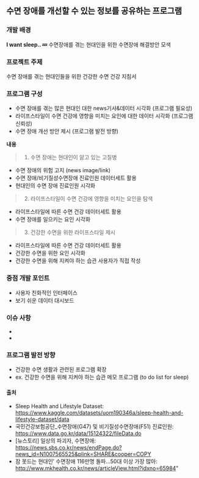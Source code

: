 ## 수면 장애를 개선할 수 있는 정보를 공유하는 프로그램

### 개발 배경
**I want sleep.. 💤**
수면장애를 겪는 현대인을 위한 수면장애 해결방안 모색


### 프로젝트 주제
수면 장애를 겪는 현대인들을 위한 건강한 수면 건강 지침서


### 프로그램 구성
- 수면 장애를 겪는 많은 현대인 대한 news기사&데이터 시각화 (프로그램 필요성)
- 라이프스타일이 수면 건강에 영향을 미치는 요인에 대한 데이터 시각화 (프로그램 신뢰성)
- 수면 장애 개선 방안 제시 (프로그램 발전 방향)

**내용**
>1. 수면 장애는 현대인이 앓고 있는 고질병
- 수면 장애의 위험 고지 (news image/link)
- 수면 장애/비기질성수면장애 진료인원 데이터세트 활용
- 현대인의 수면 장애 진료인원 시각화
 
>2. 라이프스타일이 수면 건강에 영향을 미치는 요인을 탐색
- 라이프스타일에 따른 수면 건강 데이터세트 활용
- 수면 장애를 일으키는 요인 시각화

>3. 건강한 수면을 위한 라이프스타일 제시
 - 라이프스타일에 따른 수면 건강 데이터세트 활용
 - 건강한 수면을 위한 요인 시각화
 - 건강한 수면을 위해 지켜야 하는 습관 사용자가 직접 작성


 ### 중점 개발 포인트
 - 사용자 친화적인 인터페이스
 - 보기 쉬운 데이터 대시보드


 ### 이슈 사항
 -
 - 


 ### 프로그램 발전 방향
- 건강한 수면 생활과 관련된 프로그램 확장
- ex. 건강한 수면을 위해 지켜야 하는 습관 메모 프로그램 (to do list for sleep)
 

 #### 출처
 - Sleep Health and Lifestyle Dataset: https://www.kaggle.com/datasets/uom190346a/sleep-health-and-lifestyle-dataset/data
 - 국민건강보험공단_수면장애(G47) 및 비기질성수면장애(F51) 진료인원: https://www.data.go.kr/data/15124322/fileData.do
 - [뉴스토리] 일상의 파괴자, 수면장애: https://news.sbs.co.kr/news/endPage.do?news_id=N1007565525&plink=SHARE&cooper=COPY
 - 잠 못드는 현대인’ 수면장애 116만명 돌파…50대 이상 가장 많아: http://www.mkhealth.co.kr/news/articleView.html?idxno=65984"